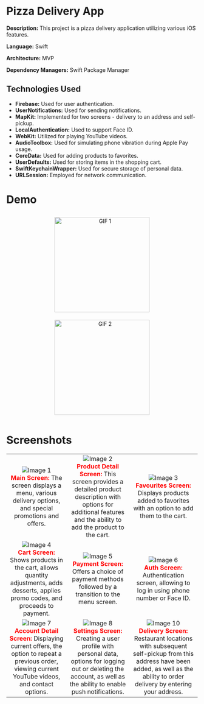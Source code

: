 # Pizza Delivery App

**Description:** This project is a pizza delivery application utilizing various iOS features.

**Language:** Swift

**Architecture:** MVP

**Dependency Managers:** Swift Package Manager

## Technologies Used
- **Firebase:** Used for user authentication.
- **UserNotifications:** Used for sending notifications.
- **MapKit:** Implemented for two screens - delivery to an address and self-pickup.
- **LocalAuthentication:** Used to support Face ID.
- **WebKit:** Utilized for playing YouTube videos.
- **AudioToolbox:** Used for simulating phone vibration during Apple Pay usage.
- **CoreData:** Used for adding products to favorites.
- **UserDefaults:** Used for storing items in the shopping cart.
- **SwiftKeychainWrapper:** Used for secure storage of personal data.
- **URLSession:** Employed for network communication.


# Demo 

<div style="text-align: center;">
    <img src="https://github.com/anzmax/pizza-delivery-app/blob/feature/LPA-24-new-features/11.gif" alt="GIF 1" style="width: 250px; margin: 10px;">
    <img src="https://github.com/anzmax/pizza-delivery-app/blob/feature/LPA-24-new-features/12.gif" alt="GIF 2" style="width: 250px; margin: 10px;">
</div>



# Screenshots

| | | |
|:---:|:---:|:---:|
| ![Image 1](https://github.com/anzmax/pizza-delivery-app/blob/feature/LPA-24-new-features/1.png)<br><b style="color: red;">Main Screen:</b> The screen displays a menu, various delivery options, and special promotions and offers. | ![Image 2](https://github.com/anzmax/pizza-delivery-app/blob/feature/LPA-24-new-features/2.png)<br><b style="color: red;">Product Detail Screen:</b> This screen provides a detailed product description with options for additional features and the ability to add the product to the cart. | ![Image 3](https://github.com/anzmax/pizza-delivery-app/blob/feature/LPA-24-new-features/3.png)<br><b style="color: red;">Favourites Screen:</b> Displays products added to favorites with an option to add them to the cart. |
| ![Image 4](https://github.com/anzmax/pizza-delivery-app/blob/feature/LPA-24-new-features/4.png)<br><b style="color: red;">Cart Screen:</b> Shows products in the cart, allows quantity adjustments, adds desserts, applies promo codes, and proceeds to payment. | ![Image 5](https://github.com/anzmax/pizza-delivery-app/blob/feature/LPA-24-new-features/5.png)<br><b style="color: red;">Payment Screen:</b> Offers a choice of payment methods followed by a transition to the menu screen. | ![Image 6](https://github.com/anzmax/pizza-delivery-app/blob/feature/LPA-24-new-features/6.png)<br><b style="color: red;">Auth Screen:</b> Authentication screen, allowing to log in using phone number or Face ID. |
| ![Image 7](https://github.com/anzmax/pizza-delivery-app/blob/feature/LPA-24-new-features/7.png)<br><b style="color: red;">Account Detail Screen:</b> Displaying current offers, the option to repeat a previous order, viewing current YouTube videos, and contact options. | ![Image 8](https://github.com/anzmax/pizza-delivery-app/blob/feature/LPA-24-new-features/8.png)<br><b style="color: red;">Settings Screen:</b> Creating a user profile with personal data, options for logging out or deleting the account, as well as the ability to enable push notifications. | ![Image 10](https://github.com/anzmax/pizza-delivery-app/blob/feature/LPA-24-new-features/10.png)<br><b style="color: red;">Delivery Screen:</b> Restaurant locations with subsequent self-pickup from this address have been added, as well as the ability to order delivery by entering your address. |






